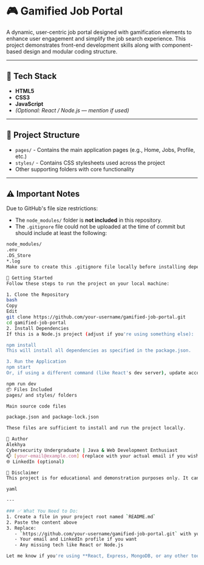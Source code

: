 # 🎮 Gamified Job Portal

A dynamic, user-centric job portal designed with gamification elements to enhance user engagement and simplify the job search experience. This project demonstrates front-end development skills along with component-based design and modular coding structure.

---

## 🧰 Tech Stack

- **HTML5**
- **CSS3**
- **JavaScript**
- *(Optional: React / Node.js — mention if used)*

---

## 📁 Project Structure

- `pages/` - Contains the main application pages (e.g., Home, Jobs, Profile, etc.)
- `styles/` - Contains CSS stylesheets used across the project
- Other supporting folders with core functionality

---

## ⚠️ Important Notes

Due to GitHub's file size restrictions:
- The `node_modules/` folder is **not included** in this repository.
- The `.gitignore` file could not be uploaded at the time of commit but should include at least the following:

```bash
node_modules/
.env
.DS_Store
*.log
Make sure to create this .gitignore file locally before installing dependencies.

🚀 Getting Started
Follow these steps to run the project on your local machine:

1. Clone the Repository
bash
Copy
Edit
git clone https://github.com/your-username/gamified-job-portal.git
cd gamified-job-portal
2. Install Dependencies
If this is a Node.js project (adjust if you're using something else):

npm install
This will install all dependencies as specified in the package.json.

3. Run the Application
npm start
Or, if using a different command (like React's dev server), update accordingly:

npm run dev
📦 Files Included
pages/ and styles/ folders

Main source code files

package.json and package-lock.json

These files are sufficient to install and run the project locally.

👤 Author
Alekhya
Cybersecurity Undergraduate | Java & Web Development Enthusiast
📫 [your-email@example.com] (replace with your actual email if you wish)
🌐 LinkedIn (optional)

📌 Disclaimer
This project is for educational and demonstration purposes only. It can be extended with backend support, authentication, and real-time features in future versions.

yaml

---

### ✅ What You Need to Do:
1. Create a file in your project root named `README.md`
2. Paste the content above
3. Replace:
   - `https://github.com/your-username/gamified-job-portal.git` with your actual GitHub repo link
   - Your email and LinkedIn profile if you want
   - Any missing tech like React or Node.js

Let me know if you're using **React, Express, MongoDB, or any other tools**, and I’ll adjust this for you perfectly.







